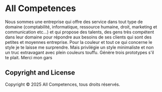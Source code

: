 # All Competences

Nous sommes une entreprise qui offre des service dans tout type de domaine (comptabilité, informatique, ressource humaine, droit, marketing et communication etc...) et qui propose des talents, des gens très compétent dans leur domaine pour répondre aux besoins de ses clients qui sont des petites et moyennes entreprise.
Pour la couleur et tout ce qui concerne le style je te laisse me surprendre. Mais privilégie un style minimaliste et non un truc extravagant avec plein couleurs touffu.
Génère trois prototypes s'il te plait. Merci mon gars

## Copyright and License

Copyright © 2025 All Competences, tous droits réservés.
